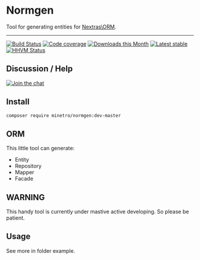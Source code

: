 # Normgen

Tool for generating entities for [Nextras\ORM](https://github.com/nextras/orm).

-----

[![Build Status](https://img.shields.io/travis/minetro/normgen.svg?style=flat-square)](https://travis-ci.org/minetro/normgen)
[![Code coverage](https://img.shields.io/coveralls/minetro/normgen.svg?style=flat-square)](https://coveralls.io/r/minetro/normgen)
[![Downloads this Month](https://img.shields.io/packagist/dm/minetro/normgen.svg?style=flat-square)](https://packagist.org/packages/minetro/normgen)
[![Latest stable](https://img.shields.io/packagist/v/minetro/normgen.svg?style=flat-square)](https://packagist.org/packages/minetro/normgen)
[![HHVM Status](https://img.shields.io/hhvm/minetro/normgen.svg?style=flat-square)](http://hhvm.h4cc.de/package/minetro/normgen)

## Discussion / Help

[![Join the chat](https://img.shields.io/gitter/room/minetro/nette.svg?style=flat-square)](https://gitter.im/minetro/nette?utm_source=badge&utm_medium=badge&utm_campaign=pr-badge&utm_content=badge)

## Install

```sh
composer require minetro/normgen:dev-master
```

## ORM

This little tool can generate:

* Entity
* Repository
* Mapper
* Facade

## WARNING

This handy tool is currently under mastive active developing. So please be patient.

## Usage

See more in folder example.


